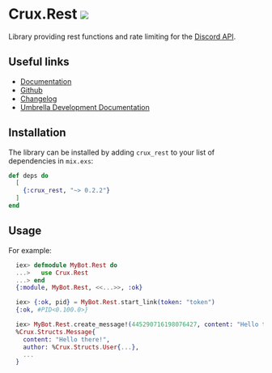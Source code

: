 # Crux.Rest [![](https://github.com/SpaceEEC/crux_rest/workflows/Tests/badge.svg?event=push&branch=master)](https://github.com/SpaceEEC/crux_rest/actions)

Library providing rest functions and rate limiting for the [Discord API](https://discord.com/developers/docs/).

## Useful links

 - [Documentation](https://hexdocs.pm/crux_rest/0.2.2/)
 - [Github](https://github.com/SpaceEEC/crux_rest/)
 - [Changelog](https://github.com/SpaceEEC/crux_rest/releases/tag/0.2.2/)
 - [Umbrella Development Documentation](https://crux.randomly.space/)

## Installation

The library can be installed by adding `crux_rest` to your list of dependencies in `mix.exs`:

```elixir
def deps do
  [
    {:crux_rest, "~> 0.2.2"}
  ]
end
```

## Usage

For example:

```elixir
  iex> defmodule MyBot.Rest do
  ...>   use Crux.Rest
  ...> end
  {:module, MyBot.Rest, <<...>>, :ok}

  iex> {:ok, pid} = MyBot.Rest.start_link(token: "token")
  {:ok, #PID<0.100.0>}

  iex> MyBot.Rest.create_message!(445290716198076427, content: "Hello there!")
  %Crux.Structs.Message{
    content: "Hello there!",
    author: %Crux.Structs.User{...},
    ...
  }
```